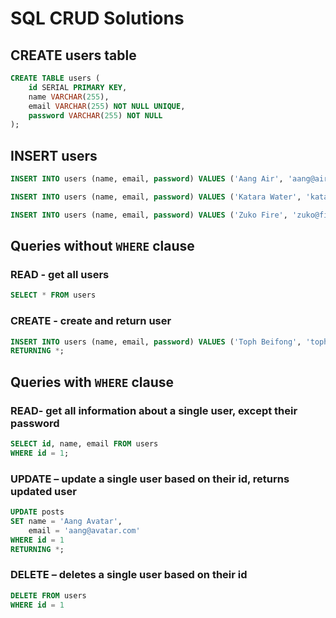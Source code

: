 # SQL CRUD Solutions

## CREATE users table

```sql
CREATE TABLE users (
    id SERIAL PRIMARY KEY,
    name VARCHAR(255),
    email VARCHAR(255) NOT NULL UNIQUE,
    password VARCHAR(255) NOT NULL
);
```

## INSERT users

```sql
INSERT INTO users (name, email, password) VALUES ('Aang Air', 'aang@air.com', 'aangpass');

INSERT INTO users (name, email, password) VALUES ('Katara Water', 'katara@water.com', 'katarapass');

INSERT INTO users (name, email, password) VALUES ('Zuko Fire', 'zuko@fire.com', 'zukopass');
```

## Queries without `WHERE` clause

### READ - get all users

```sql
SELECT * FROM users
```

### CREATE - create and return user

```sql
INSERT INTO users (name, email, password) VALUES ('Toph Beifong', 'toph@beifong.com', 'tophpass')
RETURNING *;
```

## Queries with `WHERE` clause

### READ- get all information about a single user, except their password

```sql
SELECT id, name, email FROM users
WHERE id = 1;
```

### UPDATE – update a single user based on their id, returns updated user

```sql
UPDATE posts
SET name = 'Aang Avatar',
    email = 'aang@avatar.com'
WHERE id = 1
RETURNING *;
```

### DELETE – deletes a single user based on their id

```sql
DELETE FROM users
WHERE id = 1
```
